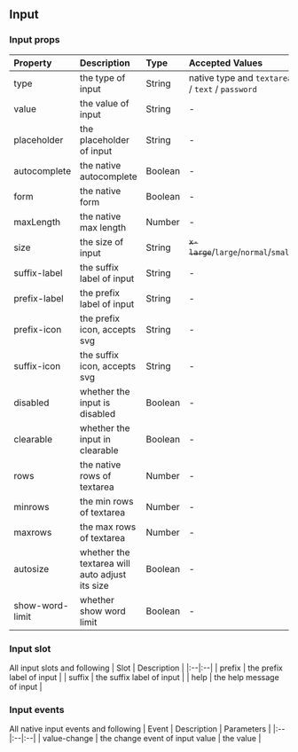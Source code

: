 ## Input

### Input props
| Property | Description | Type | Accepted Values | Default |
|:--|:--|:--|:--|:--|
| type | the type of input | String | native type and `textarea` / `text` / `password` | `text` |
| value | the value of input | String | - | - |
| placeholder | the placeholder of input | String | - | - |
| autocomplete | the native autocomplete | Boolean | - | - |
| form | the native form | Boolean | - | - |
| maxLength | the native max length | Number | - | - |
| size | the size of input | String | ~~`x-large`~~/`large`/`normal`/`small` | `normal` |
| suffix-label | the suffix label of input | String | - | - |
| prefix-label | the prefix label of input | String | - | - |
| prefix-icon | the prefix icon, accepts svg | String | - | - |
| suffix-icon | the suffix icon, accepts svg | String | - | - |
| disabled | whether the input is disabled | Boolean | - | `false` |
| clearable | whether the input in clearable | Boolean | - | `false` |
| rows | the native rows of textarea | Number | - | - |
| minrows | the min rows of textarea | Number | - | - |
| maxrows | the max rows of textarea | Number | - | - |
| autosize | whether the textarea will auto adjust its size | Boolean | - | `false` |
| show-word-limit | whether show word limit | Boolean | - | `false` |

### Input slot
All input slots and following
| Slot | Description  |
|:--|:--|
| prefix | the prefix label of input |
| suffix | the suffix label of input |
| help | the help message of input |


### Input events
All native input events and following
| Event | Description | Parameters |
|:--|:--|:--|
| value-change | the change event of input value | the value |

